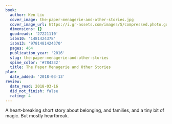 ```yaml
---
book:
  author: Ken Liu
  cover_image: the-paper-menagerie-and-other-stories.jpg
  cover_image_url: https://i.gr-assets.com/images/S/compressed.photo.goodreads.com/books/1456683023l/27221110._SX98_.jpg
  dimensions: {}
  goodreads: '27221110'
  isbn10: '1481424378'
  isbn13: '9781481424370'
  pages: 464
  publication_year: '2016'
  slug: the-paper-menagerie-and-other-stories
  spine_color: '#784332'
  title: The Paper Menagerie and Other Stories
plan:
  date_added: '2018-03-13'
review:
  date_read: 2018-03-16
  did_not_finish: false
  rating: 4
---
```


A heart-breaking short story about belonging, and families, and a tiny bit of magic. But mostly heartbreak.
